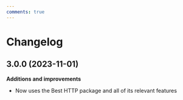 ```yaml
---
comments: true
---
```


# Changelog

## 3.0.0 (2023-11-01)

__Additions and improvements__

- Now uses the Best HTTP package and all of its relevant features